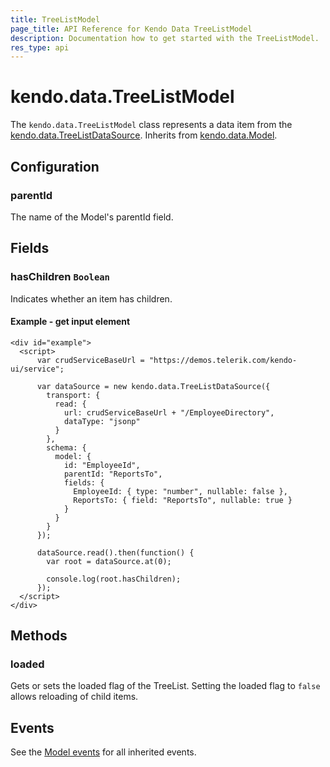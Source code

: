 ```yaml
---
title: TreeListModel
page_title: API Reference for Kendo Data TreeListModel
description: Documentation how to get started with the TreeListModel.
res_type: api
---
```


# kendo.data.TreeListModel

The `kendo.data.TreeListModel` class represents a data item from the [kendo.data.TreeListDataSource](treelistdatasource). Inherits from [kendo.data.Model](model).

## Configuration

### parentId

The name of the Model's parentId field.

## Fields

### hasChildren `Boolean`

Indicates whether an item has children.

#### Example - get input element

    <div id="example">
      <script>
          var crudServiceBaseUrl = "https://demos.telerik.com/kendo-ui/service";

          var dataSource = new kendo.data.TreeListDataSource({
            transport: {
              read: {
                url: crudServiceBaseUrl + "/EmployeeDirectory",
                dataType: "jsonp"
              }
            },
            schema: {
              model: {
                id: "EmployeeId",
                parentId: "ReportsTo",
                fields: {
                  EmployeeId: { type: "number", nullable: false },
                  ReportsTo: { field: "ReportsTo", nullable: true }
                }
              }
            }
          });

          dataSource.read().then(function() {
            var root = dataSource.at(0);

            console.log(root.hasChildren);
          });
      </script>
    </div>

## Methods

### loaded

Gets or sets the loaded flag of the TreeList. Setting the loaded flag to `false` allows reloading of child items.

## Events

See the [Model events](model#events) for all inherited events.
